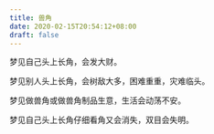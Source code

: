 ```yaml
---
title: 兽角
date: 2020-02-15T20:54:12+08:00
draft: false
---
```


梦见自己头上长角，会发大财。

梦见别人头上长角，会树敌大多，困难重重，灾难临头。

梦见做兽角或做兽角制品生意，生活会动荡不安。

梦见自己头上长角仔细看角又会消失，双目会失明。